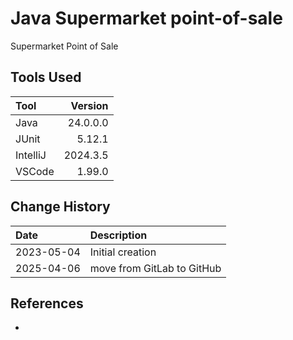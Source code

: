 # Java Supermarket point-of-sale
 Supermarket Point of Sale

## Tools Used

| Tool     |  Version |
|:---------|---------:|
| Java     | 24.0.0.0 |
| JUnit    |   5.12.1 |
| IntelliJ | 2024.3.5 |
| VSCode   |   1.99.0 |

## Change History

| Date       | Description                |
|:-----------|:---------------------------|
| 2023-05-04 | Initial creation           |
| 2025-04-06 | move from GitLab to GitHub |

## References

* []()